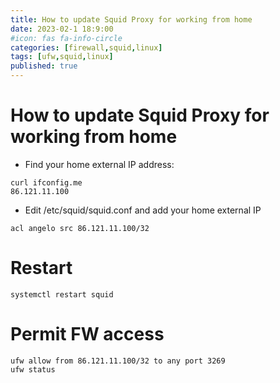 ```yaml
---
title: How to update Squid Proxy for working from home
date: 2023-02-1 18:9:00
#icon: fas fa-info-circle
categories: [firewall,squid,linux]
tags: [ufw,squid,linux]
published: true
---
```


# How to update Squid Proxy for working from home

- Find your home external IP address:
```
curl ifconfig.me
86.121.11.100
```

- Edit /etc/squid/squid.conf and add your home external IP
```
acl angelo src 86.121.11.100/32
```

# Restart
```
systemctl restart squid
```

# Permit FW access
```
ufw allow from 86.121.11.100/32 to any port 3269
ufw status
```
